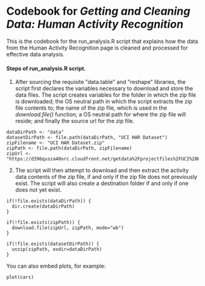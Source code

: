 Codebook for *Getting and Cleaning Data: Human Activity Recognition*
=============

This is the codebook for the run_analysis.R script that explains how the data from the Human Activity Recognition page is cleaned and processed for effective data analysis.

#### Steps of run_analysis.R script.

1. After sourcing the requisite "data.table" and "reshape" libraries, the script first declares the variables necessary to download and store the data files. The script creates variables for the folder in which the zip file is downloaded; the OS neutral path in which the script extracts the zip file contents to; the name of the zip file, which is used in the *download.file()* function; a OS neutral path for where the zip file will reside; and finally the source url for the zip file. 
```{r}
dataDirPath <- "data"
datasetDirPath <- file.path(dataDirPath, "UCI HAR Dataset")
zipFilename <- "UCI HAR Dataset.zip"
zipPath <- file.path(dataDirPath, zipFilename)
zipUrl <- "https://d396qusza40orc.cloudfront.net/getdata%2Fprojectfiles%2FUCI%20HAR%20Dataset.zip"
```

2. The script will then attempt to download and then extract the activity data contents of the zip file, if and only if the zip file does not previously exist. The script will also create a destination folder if and only if one does not yet exist.
```{r}
if(!file.exists(dataDirPath)) { 
  dir.create(dataDirPath) 
}

if(!file.exists(zipPath)) {
  download.file(zipUrl, zipPath, mode="wb") 
}

if(!file.exists(datasetDirPath)) {
  unzip(zipPath, exdir=dataDirPath)
}
```

You can also embed plots, for example:

```{r fig.width=7, fig.height=6}
plot(cars)
```

